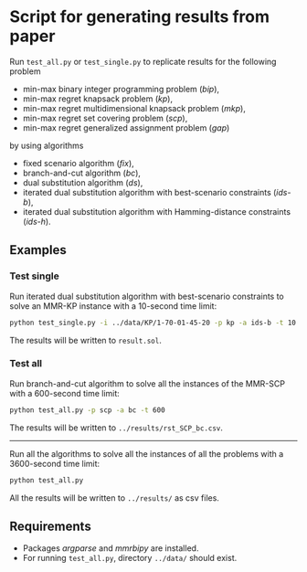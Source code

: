 # Script for generating results from paper

Run `test_all.py` or `test_single.py` to replicate results for the following problem  
- min-max binary integer programming problem (*bip*),
- min-max regret knapsack problem (*kp*),
- min-max regret multidimensional knapsack problem (*mkp*),
- min-max regret set covering problem (*scp*),
- min-max regret generalized assignment problem (*gap*)

by using algorithms 
- fixed scenario algorithm (*fix*),
- branch-and-cut algorithm (*bc*),
- dual substitution algorithm (*ds*),
- iterated dual substitution algorithm with best-scenario constraints (*ids-b*),
- iterated dual substitution algorithm with Hamming-distance constraints (*ids-h*).

## Examples
### Test single
Run iterated dual substitution algorithm with best-scenario constraints to solve an MMR-KP instance with a 10-second time limit:

```bash
python test_single.py -i ../data/KP/1-70-01-45-20 -p kp -a ids-b -t 10 -o result.sol
```
The results will be written to `result.sol`.
### Test all
Run branch-and-cut algorithm to solve all the instances of the MMR-SCP with a 600-second time limit:

```bash
python test_all.py -p scp -a bc -t 600
```
The results will be written to `../results/rst_SCP_bc.csv`.
___

Run all the algorithms to solve all the instances of all the problems with a 3600-second time limit:

```bash
python test_all.py
```
All the results will be written to `../results/` as csv files.

## Requirements
- Packages _argparse_ and _mmrbipy_ are installed.
- For running `test_all.py`, directory `../data/` should exist.